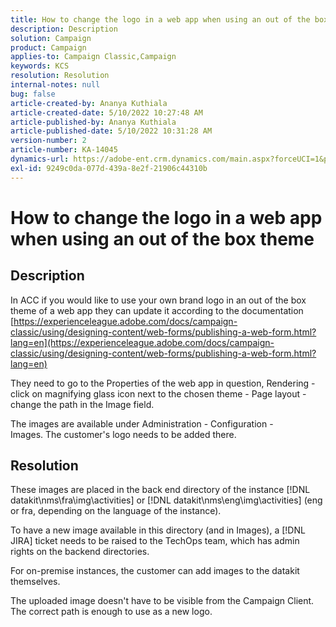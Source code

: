 ```yaml
---
title: How to change the logo in a web app when using an out of the box theme
description: Description
solution: Campaign
product: Campaign
applies-to: Campaign Classic,Campaign
keywords: KCS
resolution: Resolution
internal-notes: null
bug: false
article-created-by: Ananya Kuthiala
article-created-date: 5/10/2022 10:27:48 AM
article-published-by: Ananya Kuthiala
article-published-date: 5/10/2022 10:31:28 AM
version-number: 2
article-number: KA-14045
dynamics-url: https://adobe-ent.crm.dynamics.com/main.aspx?forceUCI=1&pagetype=entityrecord&etn=knowledgearticle&id=bae753d3-4bd0-ec11-a7b5-0022480a8e40
exl-id: 9249c0da-077d-439a-8e2f-21906c44310b
---
```

# How to change the logo in a web app when using an out of the box theme

## Description


In ACC if you would like to use your own brand logo in an out of the box theme of a web app they can update it according to the documentation [https://experienceleague.adobe.com/docs/campaign-classic/using/designing-content/web-forms/publishing-a-web-form.html?lang=en](https://experienceleague.adobe.com/docs/campaign-classic/using/designing-content/web-forms/publishing-a-web-form.html?lang=en)

They need to go to the Properties of the web app in question, Rendering - click on magnifying glass icon next to the chosen theme - Page layout - change the path in the Image field.

The images are available under Administration - Configuration - Images. The customer's logo needs to be added there.


## Resolution


These images are placed in the back end directory of the instance [!DNL datakit\nms\fra\img\activities] or [!DNL datakit\nms\eng\img\activities] (eng or fra, depending on the language of the instance).

To have a new image available in this directory (and in Images), a [!DNL JIRA] ticket needs to be raised to the TechOps team, which has admin rights on the backend directories.

For on-premise instances, the customer can add images to the datakit themselves.

The uploaded image doesn't have to be visible from the Campaign Client. The correct path is enough to use as a new logo.
